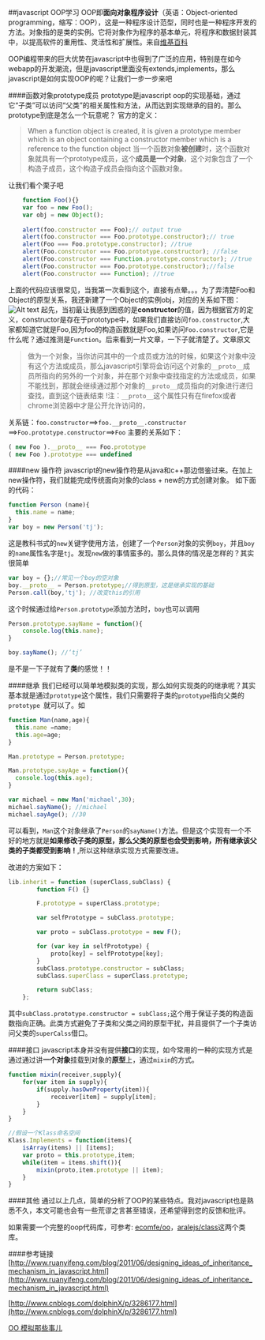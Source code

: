 
##javascript OOP学习
OOP即**面向对象程序设计**（英语：Object-oriented programming，缩写：OOP），这是一种程序设计范型，同时也是一种程序开发的方法。对象指的是类的实例。它将对象作为程序的基本单元，将程序和数据封装其中，以提高软件的重用性、灵活性和扩展性。来自[维基百科](http://zh.wikipedia.org/wiki/%E9%9D%A2%E5%90%91%E5%AF%B9%E8%B1%A1%E7%A8%8B%E5%BA%8F%E8%AE%BE%E8%AE%A1)

OOP编程带来的巨大优势在javascript中也得到了广泛的应用，特别是在如今webapp的开发潮流，但是javascript里面没有extends,implements，那么javascript是如何实现OOP的呢？让我们一步一步来吧

####函数对象prototype成员
prototype是javascript oop的实现基础，通过它“子类”可以访问“父类”的相关属性和方法，从而达到实现继承的目的。那么prototype到底是怎么一个玩意呢？
官方的定义：
> When a function object is created, it is given a prototype member which is an object containing a constructor member which is a reference to the function object
当一个函数对象**被创建**时，这个函数对象就具有一个prototype成员，这个**成员是一个对象**，这个对象包含了一个构造子成员，这个构造子成员会指向这个函数对象。

让我们看个栗子吧
```js
    function Foo(){}
    var foo = new Foo();
    var obj = new Object();
    
    alert(foo.constructor === Foo);// output true   
    alert(foo.constructor === Foo.prototype.constructor);// true  
    alert(Foo === Foo.prototype.constructor); //true
    alert(Foo.constrcutor === Foo.prototype.constructor); //false
    alert(Foo.constructor === Function.prototype.constructor); //true
    alert(Foo.constructor === Foo.prototype.constructor);//false
    alert(Foo.constructor === Function); //true
```
上面的代码应该很常见，当我第一次看到这个，直接有点晕。。。为了弄清楚Foo和Object的原型关系，我还新建了一个Object的实例obj，对应的关系如下图：
![Alt text](http://media.tumblr.com/4a8b3940c0c7ee9b45e03a61c7b15ba7/tumblr_inline_n4l9v6EgcY1r336bu.png)
起先，当初最让我感到困惑的是**constructor**的值，因为根据官方的定义，constructor是存在于prototype中，如果我们直接访问`foo.constructor`,大家都知道它就是Foo,因为foo的构造函数就是Foo,如果访问`Foo.constructor`,它是什么呢？通过推测是`Function`。后来看到一片文章，一下子就清楚了。文章原文
> 做为一个对象，当你访问其中的一个成员或方法的时候，如果这个对象中没有这个方法或成员，那么javascript引擎将会访问这个对象的`__proto__`成员所指向的另外的一个对象，并在那个对象中查找指定的方法或成员，如果不能找到，那就会继续通过那个对象的`__proto__`成员指向的对象进行递归查找，直到这个链表结束
!注：`__proto__`这个属性只有在firefox或者chrome浏览器中才是公开允许访问的，

关系链：`foo.constructor`==>`foo.__proto__.constructor`
==>`Foo.prototype.constructor`==>`Foo`
主要的关系如下：
```js
( new Foo ).__proto__ === Foo.prototype
( new Foo ).prototype === undefined
```

####new 操作符
javascript的new操作符是从java和c++那边借鉴过来。在加上new操作符，我们就能完成传统面向对象的class + new的方式创建对象。
如下面的代码：
```js
function Person (name){
  this.name = name;
}
var boy = new Person('tj');
```
这是教科书式的`new`关键字使用方法，创建了一个`Person`对象的实例`boy`，并且`boy`的`name`属性名字是`tj`。发现`new`做的事情蛮多的。那么具体的情况是怎样的？其实很简单
```js
var boy = {};//常见一个boy的空对象
boy.__proto__ = Person.prototype;//得到原型，这是继承实现的基础
Person.call(boy,'tj'); //改变this的引用
```
这个时候通过给`Person.prototype`添加方法时，`boy`也可以调用
```js
Person.prototype.sayName = function(){
    console.log(this.name);
}

boy.sayName(); //‘tj’
```
是不是一下子就有了**类**的感觉！！

####继承
我们已经可以简单地模拟类的实现，那么如何实现类的的继承呢？其实基本就是通过`prototype`这个属性，我们只需要将子类的`prototype`指向父类的`prototype `就可以了。如
```js
function Man(name,age){
  this.name =name; 
  this.age=age;
}

Man.prototype = Person.prototype;

Man.prototype.sayAge = function(){
  console.log(this.age);
}

var michael = new Man('michael',30);
michael.sayName(); //michael
michael.sayAge(); //30

```
可以看到，`Man`这个对象继承了`Person`的`sayName()`方法。但是这个实现有一个不好的地方就是**如果修改子类的原型，那么父类的原型也会受到影响，所有继承该父类的子类都受到影响！**,所以这种继承实现方式需要改进。

改进的方案如下：
```js
lib.inherit = function (superClass,subClass) {
        function F() {}

        F.prototype = superClass.prototype;

        var selfPrototype = subClass.prototype;

        var proto = subClass.prototype = new F();

        for (var key in selfPrototype) {
            proto[key] = selfPrototype[key];
        }
        subClass.prototype.constructor = subClass;
        subClass.superClass = superClass.prototype;

        return subClass;
    };
```
其中`subClass.prototype.constructor = subClass;`这个用于保证子类的构造函数指向正确。此类方式避免了子类和父类之间的原型干扰，并且提供了一个子类访问父类的`superCalss`借口。

####接口
javascript本身并没有提供**接口**的实现，如今常用的一种的实现方式是通过通过讲**一个对象**挂载到对象的**原型**上，通过`mixin`的方式。
```js
function mixin(receiver,supply){
    for(var item in supply){
    	if(supply.hasOwnProperty(item)){
    		receiver[item] = supply[item];
    	}
    }
}

//假设一个Klass命名空间
Klass.Implements = function(items){
	isArray(items) || [items];
	var proto = this.prototype,item;
	while(item = items.shift()){
		mixin(proto,item.prototype || item);
	}
}
```
####其他
通过以上几点，简单的分析了OOP的某些特点。我对javascript也是熟悉不久，本文可能也会有一些荒谬之言甚至错误，还希望得到您的反馈和批评。

如果需要一个完整的oop代码库，可参考:
[ecomfe/oo](https://github.com/ecomfe/oo)，[aralejs/class](https://github.com/aralejs/class)这两个类库。

####参考链接
[http://www.ruanyifeng.com/blog/2011/06/designing_ideas_of_inheritance_mechanism_in_javascript.html](http://www.ruanyifeng.com/blog/2011/06/designing_ideas_of_inheritance_mechanism_in_javascript.html)

[http://www.cnblogs.com/dolphinX/p/3286177.html](http://www.cnblogs.com/dolphinX/p/3286177.html)

[OO 模拟那些事儿](http://aralejs.org/class/docs/competitors.html)
